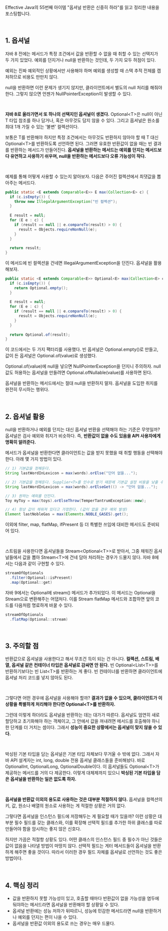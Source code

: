 Effective Java의  55번째 아이템 "옵셔널 반환은 신중히 하라"를 읽고 정리한 내용을 포스팅합니다.

<br>

## 1. 옵셔널

자바 8 전에는 메서드가 특정 조건에서 값을 반환할 수 없을 때 취할 수 있는 선택지가 두 가지 있었다. 예외를 던지거나 null을 반환하는 것인데, 두 가지 모두 허점이 있다.

예외는 진짜 예외적인 상황에서만 사용해야 하며 예외를 생성할 때 스택 추적 전체를 캡처하므로 비용도 만만치 않다.

null을 반환하면 이런 문제가 생기지 않지만, 클라이언트에서 별도의 null 처리를 해줘야 한다. 그렇지 않으면 언젠가 NullPointerException이 발생할 수 있다.

<br>

**자바 8로 올라가면서 또 하나의 선택지인 옵셔널이 생겼다.** Optional\<T>은 null이 아닌 T 타입 참조를 하나 담거나, 혹은 아무것도 담지 않을 수 있다. 그리고 옵셔널은 원소를 최대 1개 가질 수 있는 '불변' 컬렉션이다.

보통은 T를 반환해야 하지만 특정 조건에서는 아무것도 반환하지 않아야 할 때 T 대신 Optional\<T>를 반환하도록 선언하면 된다. 그러면 유효한 반환값이 없을 때는 빈 결과를 반환하는 메서드가 만들어진다. **옵셔널을 반환하는 메서드는 예외를 던지는 메서드보다 유연하고 사용하기 쉬우며, null을 반환하는 메서드보다 오류 가능성이 작다.**

<br>

예제를 통해 어떻게 사용할 수 있는지 알아보자. 다음은 주어진 컬렉션에서 최댓값을 뽑아주는 메서드다.

```java
public static <E extends Comparable<E>> E max(Collection<E> c) {
  if (c.isEmpty()) {
    throw new IllegalArgumentException("빈 컬렉션");
  }
    
  E result = null;
  for (E e : c) {
    if (result == null || e.compareTo(result) > 0) {
      result = Objects.requireNonNull(e);
    }
  }
  
  return result;
}
```

이 메서드에 빈 컬렉션을 건네면 IllegalArgumentException을 던진다. 옵셔널을 활용해보자.

```java
public static <E extends Comparable<E>> Optional<E> max(Collection<E> c) {
  if (c.isEmpty()) {
    return Optional.empty();
  }
    
  E result = null;
  for (E e : c) {
    if (result == null || e.compareTo(result) > 0) {
      result = Objects.requireNonNull(e);
    }
  }
  
  return Optional.of(result);
}
```

이 코드에서는 두 가지 팩터리를 사용했다. 빈 옵셔널은 Optional.empty()로 만들고, 값이 든 옵셔널은 Optional.of(value)로 생성했다. 

Optional.of(value)에 null을 넣으면 NullPointerException을 던지니 주의하자. null 값도 허용하는 옵셔널을 만들려면 Optional.ofNullable(value)를 사용하면 된다. 

옵셔널을 반환하는 메서드에서는 절대 null을 반환하지 말자. 옵셔널을 도입한 취지를 완전히 무시하는 행위다.

<br>

## 2. 옵셔널 활용

null을 반환하거나 예외를 던지는 대신 옵셔널 반환을 선택해야 하는 기준은 무엇일까? 옵셔널은 검사 예외와 취지가 비슷하다. 즉, **반환값이 없을 수도 있음을 API 사용자에게 명확히 알려준다.** 

메서드가 옵셔널을 반환한다면 클라이언트는 값을 받지 못했을 때 취할 행동을 선택해야 한다. 아래 몇 가지 방법이 있다.

```java
// 1) 기본값을 정해둔다.
String lastWordInLexicon = max(words).orElse("단어 없을...");

// 2) 기본값을 정해둔다. Supplier<T>를 인수로 받기 때문에 기본값 설정 비용을 낮출 수 있다.
String lastWordInLexicon = max(words).orElseGet(() -> "단어 없을...");

// 3) 원하는 예외를 던진다.
Toy myToy = max(toys).orElseThrow(TemperTantrumException::new);

// 4) 항상 값이 채워져 있다고 가정한다. (값이 없을 경우 예외 발생)
Element lastNobleGas = max(Elements.NOBLE_GASES).get();
```

이외에 filter, map, flatMap, ifPresent 등 더 특별한 쓰임에 대비한 메서드도 준비되어 있다. 

<br>

스트림을 사용한다면 옵셔널들을 Stream<Optional\<T>>로 받아서, 그중 채워진 옵셔널들에서 값을 뽑아 Stream\<T>에 건네 담아 처리하는 경우가 드물지 않다. 자바 8에서는 다음과 같이 구현할 수 있다. 

```java
streamOfOptionals
  .filter(Optional::isPresent)
  .map(Optional::get)
```

자바 9에서는 Optional에 stream() 메서드가 추가되었다. 이 메서드는 Optional을 Stream으로 변환해주는 어댑처다. 이를 Stream flatMap 메서드와 조합하면 앞의 코드를 다음처럼 명료하게 바꿀 수 있다.

```java
streamOfOptionals
  .flatMap(Optional::stream)
```

<br>

## 3. 주의할 점

반환값으로 옵셔널을 사용한다고 해서 무조건 득이 되는 건 아니다. **컬렉션, 스트림, 배열, 옵셔널 같은 컨테이너 타입은 옵셔널로 감싸면 안 된다.** 빈 Optional\<List\<T>>를 반환하기보다는 빈 List\<T>를 반환하는 게 좋다. 빈 컨테이너를 반환하면 클라이언트에 옵셔널 처리 코드를 넣지 않아도 된다. 

<br>

그렇다면 어떤 경우에 옵셔널을 사용해야 할까? **결과가 없을 수 있으며, 클라이언트가 이 상황을 특별하게 처리해야 한다면 Optional\<T>를 반환하자.** 

그런데 이렇게 하더라도 옵셔널을 반환하는 데는 대가가 따른다. 옵셔널도 엄연히 새로 할당하고 초기화해야 하는 객체이고, 그 안에서 값을 꺼내려면 메서드를 호출해야 하니 한 단계를 더 거치는 셈이다. 그래서 **성능이 중요한 상황에서는 옵셔널이 맞지 않을 수 있다.** 

<br>

박싱된 기본 타입을 담는 옵셔널은 기본 타입 자체보다 무거울 수 밖에 없다. 그래서 자바 API 설계자는 int, long, double 전용 옵셔널 클래스들을 준비해놨다. 바로 OptionalInt, OptionalLong, OptionalDouble이다. 이 옵셔널들도 Optional\<T>가 제공하는 메서드를 거의 다 제공한다. 이렇게 대체제까지 있으니 **박싱된 기본 타입을 담은 옵셔널을 반환하는 일은 없도록 하자.** 

<br>

**옵셔널을 반환값 이외의 용도로 사용하는 것은 대부분 적절하지 않다.** 옵셔널을 컬렉션의 키, 값, 원소나 배열의 원소로 사용하는 게 적절한 상황은 거의 없다. 

그렇다면 옵셔널을 인스턴스 필드에 저장해두는 게 필요할 때가 있을까? 이런 상황은 대부분  필수 필드를 갖는 클래스와, 이를 확장해 선택적 필드를 추가한 하위 클래스를 따로 만들어야 함을 암시하는 좋지 않은 신호다. 

하지만 가끔은 적절항 상황도 있다. 어떤 클래스의 인스턴스 필드 중 필수가 아닌 것들은 값이 없음을 나타낼 방법이 마땅치 않다. 선택적 필드는 게터 메서드들이 옵셔널을 반환하게 해주면 좋을 것이다. 따라서 이러한 경우 필드 자체를 옵셔널로 선언하는 것도 좋은 방법이다. 

<br>

##  4. 핵심 정리

* 값을 반환하지 못할 가능성이 있고, 호출할 때마다 반환값이 없을 가능성을 염두에 둬야하는 메서드라면 옵셔널을 반환해야 할 상황일 수 있다.
* 옵셔널 반환에는 성능 저하가 뒤따르니, 성능에 민감한 메서드라면 null을 반환하거나 예외를 던지는 편이 나을 수 있다.
* 옵셔널을 반환값 이외의 용도로 쓰는 경우는 매우 드물다. 
